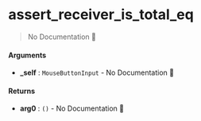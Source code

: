 # assert\_receiver\_is\_total\_eq

> No Documentation 🚧

#### Arguments

- **\_self** : `MouseButtonInput` \- No Documentation 🚧

#### Returns

- **arg0** : `()` \- No Documentation 🚧